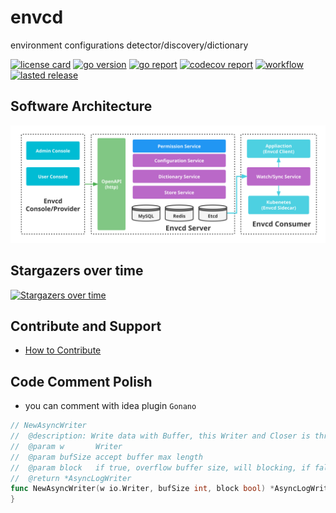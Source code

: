 # envcd

environment configurations detector/discovery/dictionary

[![license card](https://img.shields.io/badge/License-Apache%202.0-brightgreen.svg?label=license)](https://github.com/acmestack/envcd/blob/main/LICENSE)
[![go version](https://img.shields.io/github/go-mod/go-version/acmestack/envcd)](#)
[![go report](https://goreportcard.com/badge/github.com/acmestack/envcd)](https://goreportcard.com/report/github.com/acmestack/envcd)
[![codecov report](https://codecov.io/gh/acmestack/envcd/branch/main/graph/badge.svg)](https://codecov.io/gh/acmestack/envcd)
[![workflow](https://github.com/acmestack/envcd/actions/workflows/go.yml/badge.svg?event=push)](#)
[![lasted release](https://img.shields.io/github/v/release/acmestack/envcd?label=lasted)](https://github.com/acmestack/envcd/releases)

## Software Architecture
![Envcd Architecture](envcd.svg)

## Stargazers over time

[![Stargazers over time](https://starchart.cc/acmestack/envcd.svg)](https://starchart.cc/acmestack/envcd)

## Contribute and Support

- [How to Contribute](https://acmestack.org/docs/contributing/guide/)

## Code Comment Polish

* you can comment with idea plugin `Gonano`

```go
// NewAsyncWriter 
//  @description: Write data with Buffer, this Writer and Closer is thread safety, but WriteCloser parameters not safety.
//  @param w       Writer
//  @param bufSize accept buffer max length
//  @param block   if true, overflow buffer size, will blocking, if false will occur error
//  @return *AsyncLogWriter
func NewAsyncWriter(w io.Writer, bufSize int, block bool) *AsyncLogWriter {
}
```

